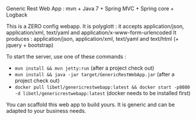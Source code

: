 Generic Rest Web App : mvn + Java 7 + Spring MVC + Spring core + Logback

This is a ZERO config webapp. 
It is polyglott : it accepts application/json, application/xml, text/yaml and application/x-www-form-urlencoded
It produces : application/json, application/xml, text/yaml and text/html (+ jquery + bootstrap)

To start the server, use one of these commands : 
* `mvn install && mvn jetty:run` (after a project check out)
* `mvn install && java -jar target/GenericRestWebApp.jar` (after a project check out)
* `docker pull libetl/genericrestwebapp:latest && docker start -p8080 -d libetl/genericrestwebapp:latest` (docker needs to be installed first)

You can scaffold this web app to build yours. It is generic and can be adapted to your business needs.

